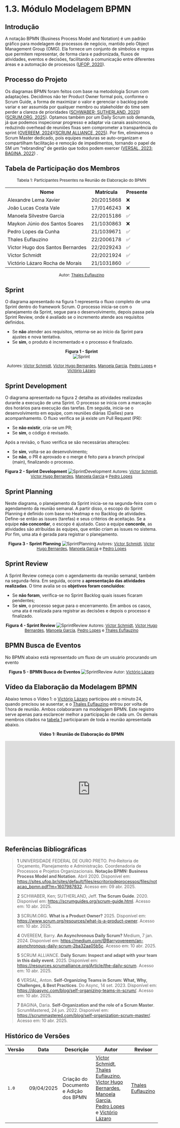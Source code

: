 # 1.3. Módulo Modelagem BPMN
## Introdução

A notação BPMN (Business Process Model and Notation) é um padrão gráfico para modelagem de processos de negócio, mantido pelo Object Management Group (OMG). Ela fornece um conjunto de símbolos e regras que permitem representar, de forma clara e padronizada, fluxos de atividades, eventos e decisões, facilitando a comunicação entre diferentes áreas e a automação de processos ([UFOP, 2020](#um)).

## Processo do Projeto

Os diagramas BPMN foram feitos com base na metodologia Scrum com adaptações. Decidimos não ter Product Owner formal pois, conforme o Scrum Guide, a forma de maximizar o valor e gerenciar o backlog pode variar e ser assumida por qualquer membro ou stakeholder do time sem perder a clareza de prioridades ([SCHWABER; SUTHERLAND, 2020](#dois))([SCRUM.ORG, 2025](#tres)). Optamos também por um Daily Scrum sob demanda, já que podemos inspecionar progresso e adaptar via canais assíncronos, reduzindo overhead de reuniões fixas sem comprometer a transparência do sprint  ([OVEREEM, 2024](#quatro))([SCRUM ALLIANCE, 2025](#cinco)). Por fim, eliminamos o Scrum Master dedicado, pois equipes maduras se auto-organizam e compartilham facilitação e remoção de impedimentos, tornando o papel de SM um “rebranding” de gestão que todos podem exercer ([VERSAL, 2023](#seis); [BAGINA, 2022](#seis)) 
.

## Tabela de Participação dos Membros

<center>

<font size="2">Tabela 1: Participantes Presentes na Reunião de Elaboração do BPMN</font>

<table align="center">
  <tr>
    <th>Nome</th><th>Matrícula</th><th>Presente</th>
  </tr>
  <tr><td>Alexandre Lema Xavier</td><td>20/2015868</td><td>❌</td></tr>
  <tr><td>João Lucas Costa Vale</td><td>17/0146243</td><td>❌</td></tr>
  <tr><td>Manoela Silvestre Garcia</td><td>22/2015186</td><td>✅</td></tr>
  <tr><td>Maykon Júnio dos Santos Soares</td><td>21/1030863</td><td>❌</td></tr>
  <tr><td>Pedro Lopes da Cunha</td><td>21/1039671</td><td>✅</td></tr>
  <tr><td>Thales Euflauzino</td><td>22/2006178</td><td>✅</td></tr>
  <tr><td>Victor Hugo dos Santos Bernardes</td><td>22/2029243</td><td>✅</td></tr>
  <tr><td>Víctor Schmidt</td><td>22/2021924</td><td>✅</td></tr>
  <tr><td>Victório Lázaro Rocha de Morais</td><td>21/1031860</td><td>✅</td></tr>
</table>


<font size="2">Autor: [Thales Euflauzino](https://github.com/thaleseuflauzino)</font>

</center>

## Sprint

O diagrama apresentado na figura 1 representa o fluxo completo de uma Sprint dentro do framework Scrum. O processo inicia-se com o planejamento da Sprint, segue para o desenvolvimento, depois passa pela Sprint Review, onde é avaliado se o incremento atende aos requisitos definidos.

- Se **não** atender aos requisitos, retorna-se ao início da Sprint para ajustes e nova tentativa.
- Se **sim**, o produto é incrementado e o processo é finalizado.

<center>

**Figura 1 - Sprint** <br>
![Sprint](/assets/bmpn_sprint.jpg)

<font size="2">Autores: [Víctor Schmidt](https://github.com/moonshinerd), [Victor Hugo Bernardes](https://github.com/VHbernardes), [Manoela Garcia](https://github.com/manu-sgc), [Pedro Lopes](https://github.com/pLopess) e [Victório Lázaro](https://github.com/Victor-oss)</font>

</center>

## Sprint Development

O diagrama apresentado na figura 2 detalha as atividades realizadas durante a execução de uma Sprint.
O processo se inicia com a marcação dos horários para execução das tarefas. Em seguida, inicia-se o desenvolvimento em equipe, com reuniões diárias (Dailies) para acompanhamento. O fluxo verifica se já existe um Pull Request (PR):

- Se **não existir**, cria-se um PR;
- Se **sim**, o código é revisado.

Após a revisão, o fluxo verifica se são necessárias alterações:

- Se **sim**, volta-se ao desenvolvimento;
- Se **não**, o PR é aprovado e o merge é feito para a branch principal (main), finalizando o processo.

<center>

**Figura 2 - Sprint Development**
![SprintDevelopment](/assets/sprintdevelopment_bpmn.jpg)
<font size="2">Autores: [Víctor Schmidt](https://github.com/moonshinerd), [Victor Hugo Bernardes](https://github.com/VHbernardes), [Manoela Garcia](https://github.com/manu-sgc) e [Pedro Lopes](https://github.com/pLopess)</font>

</center>

## Sprint Planning

Neste diagrama, o planejamento da Sprint inicia-se na segunda-feira com o agendamento da reunião semanal. A partir disso, o escopo do Sprint Planning é definido com base no Heatmap e no Backlog de atividades.
Define-se então as issues (tarefas) e seus critérios de aceitação. Se a equipe **não concordar**, o escopo é ajustado. Caso a equipe **concorde**, as atividades são atribuídas às equipes, que então criam as issues no sistema. Por fim, uma ata é gerada para registrar o planejamento.

<center>

**Figura 3 - Sprint Planning**
![SprintPlanning](/assets/sprintplanning_bpmn.jpg)
<font size="2">Autores: [Víctor Schmidt](https://github.com/moonshinerd), [Victor Hugo Bernardes](https://github.com/VHbernardes), [Manoela Garcia](https://github.com/manu-sgc) e [Pedro Lopes](https://github.com/pLopess)</font>

</center>

## Sprint Review

A Sprint Review começa com o agendamento da reunião semanal, também na segunda-feira. Em seguida, ocorre a **apresentação das atividades realizadas**. O time avalia se os **objetivos foram concluídos**:

- Se **não foram**, verifica-se no Sprint Backlog quais issues ficaram pendentes;
- Se **sim**, o processo segue para o encerramento.
Em ambos os casos, uma ata é realizada para registrar as decisões e depois o processo é finalizado.

<center>

**Figura 4 - Sprint Review**
![SprintReview](/assets/sprintreview_bpmn.jpg)
<font size="2">Autores: [Víctor Schmidt](https://github.com/moonshinerd), [Victor Hugo Bernardes](https://github.com/VHbernardes), [Manoela Garcia](https://github.com/manu-sgc), [Pedro Lopes](https://github.com/pLopess) e [Thales Euflauzino](https://github.com/thaleseuflauzino)</font>

</center>

## BPMN Busca de Eventos

No BPMN abaixo está representado um fluxo de um usuário procurando um evento

<center>

**Figura 5 - BPMN Busca de Eventos**
![SprintReview](/assets/bpmn_consulta_eventos.png)
<font size="2">Autor: [Victório Lázaro](https://github.com/Victor-oss)</font>

</center>

## Vídeo da Elaboração da Modelagem BPMN

Abaixo temos o Vídeo 1: o [Victório Lázaro](https://github.com/Victor-oss) participou até o minuto 24, quando precisou se ausentar, e o [Thales Euflauzino](https://github.com/thaleseuflauzino) entrou por volta de 1 hora de reunião. Ambos colaboraram na modelagem BPMN. Este registro serve apenas para esclarecer melhor a participação de cada um. Os demais membros citados na [tabela 1](#tabela-de-participação-dos-membros) participaram de toda a reunião apresentada abaixo.

<center>

**Vídeo 1: Reunião de Elaboração do BPMN**

<iframe width="560" height="315" src="https://www.youtube.com/embed/ymR904KJPqI" title="Modelagem BPMN - Gravação da Elaboração" frameborder="0" allow="accelerometer; autoplay; clipboard-write; encrypted-media; gyroscope; picture-in-picture; web-share" referrerpolicy="strict-origin-when-cross-origin" allowfullscreen></iframe>

</center>

## Referências Bibliográficas

> <a id = "um">1</a> UNIVERSIDADE FEDERAL DE OURO PRETO. Pró‑Reitoria de Orçamento, Planejamento e Administração. Coordenadoria de Processos e Projetos Organizacionais. **Notação BPMN: Business Process Model and Notation**. Abril 2020. Disponível em: <https://sites.ufop.br/sites/default/files/escritoriodeprocessos/files/notacao_bpmn.pdf?m=1607987832>. Acesso em: 09 abr. 2025.
>
> <a id = "dois">2</a> SCHWABER, Ken; SUTHERLAND, Jeff. **The Scrum Guide**. 2020. Disponível em: <https://scrumguides.org/scrum-guide.html>. Acesso em: 10 abr. 2025.
>
> <a id = "tres">3</a> SCRUM.ORG. **What is a Product Owner?** 2025. Disponível em: <https://www.scrum.org/resources/what-is-a-product-owner>. Acesso em: 10 abr. 2025.
>
> <a id = "quatro">4</a> OVEREEM, Barry. **An Asynchronous Daily Scrum?** Medium, 7 jan. 2024. Disponível em: <https://medium.com/@Barryovereem/an-asynchronous-daily-scrum-2ba32aa05b5c>. Acesso em: 10 abr. 2025.
>
> <a id = "cinco">5</a> SCRUM ALLIANCE. **Daily Scrum: Inspect and adapt with your team in this daily event**. 2025. Disponível em: <https://resources.scrumalliance.org/Article/the-daily-scrum>. Acesso em: 10 abr. 2025.
>
> <a id = "seis">6</a> VERSAL, Anton. **Self-Organizing Teams in Scrum: What, Why, Challenges, & Best Practices**. Do Async, 14 set. 2023. Disponível em: <https://doasync.com/blog/self-organizing-teams-in-scrum/>. Acesso em: 10 abr. 2025.
>
> <a id = "sete">7</a> BAGINA, Daria. **Self-Organization and the role of a Scrum Master**. ScrumMastered, 24 jun. 2022. Disponível em: <https://scrummastered.com/blog/self-organization-scrum-master/>. Acesso em: 10 abr. 2025.

## Histórico de Versões

| Versão | Data        | Descrição                | Autor                                             | Revisor |
| ------ | ----------- | ------------------------ | ------------------------------------------------- | ------- |
| `1.0`  | 09/04/2025  | Criação do Documento e Adição dos BPMN | [Víctor Schmidt](https://github.com/moonshinerd), [Thales Euflauzino](https://github.com/thaleseuflauzino), [Victor Hugo Bernardes](https://github.com/VHbernardes), [Manoela Garcia](https://github.com/manu-sgc), [Pedro Lopes](https://github.com/pLopess) e [Victório Lázaro](https://github.com/Victor-oss)  | [Thales Euflauzino](https://github.com/thaleseuflauzino) |


